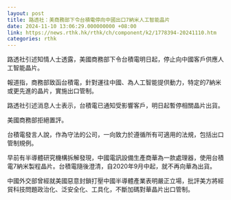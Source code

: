 ```yaml
---
layout: post
title: 路透社：美商務部下令台積電停向中國出口7納米人工智能晶片
date: 2024-11-10 13:06:29.000000000 +08:00
link: https://news.rthk.hk/rthk/ch/component/k2/1778394-20241110.htm
categories: rthk
---
```


路透社引述知情人士透露，美國商務部下令台積電明日起，停止向中國客戶供應人工智能晶片。

報道指，商務部致函台積電，針對運往中國、為人工智能提供動力，特定的7納米或更先進的晶片，實施出口管制。

路透社引述消息人士表示，台積電已通知受影響客戶，明日起暫停相關晶片出貨。

美國商務部拒絕置評。

台積電發言人說，作為守法的公司，一向致力於遵循所有可適用的法規，包括出口管制規例。

早前有半導體研究機構拆解發現，中國電訊設備生產商華為一款處理器，使用台積電7納米製程晶片。台積電隨後澄清，自2020年9月中起，就不再向華為出貨。

中國外交部曾經就美國惡意封鎖打壓中國半導體產業表明嚴正立場，批評美方將經貿科技問題政治化、泛安全化、工具化，不斷加碼對華晶片出口管制。
